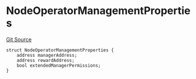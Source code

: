 # NodeOperatorManagementProperties
[Git Source](https://github.com/lidofinance/community-staking-module/blob/efc92ba178845b0562e369d8d71b585ba381ab86/src/interfaces/ICSModule.sol)


```solidity
struct NodeOperatorManagementProperties {
    address managerAddress;
    address rewardAddress;
    bool extendedManagerPermissions;
}
```

